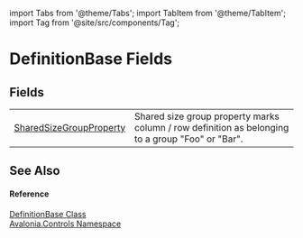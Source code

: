 import Tabs from '@theme/Tabs'; 
import TabItem from '@theme/TabItem'; 
import Tag from '@site/src/components/Tag'; 

# DefinitionBase Fields




## Fields
<table>
<tr>
<td><a href="F_Avalonia_Controls_DefinitionBase_SharedSizeGroupProperty">SharedSizeGroupProperty</a></td>
<td>Shared size group property marks column / row definition as belonging to a group "Foo" or "Bar".</td>
</tr>
</table>

## See Also


#### Reference
<a href="T_Avalonia_Controls_DefinitionBase">DefinitionBase Class</a>  
<a href="N_Avalonia_Controls">Avalonia.Controls Namespace</a>  
